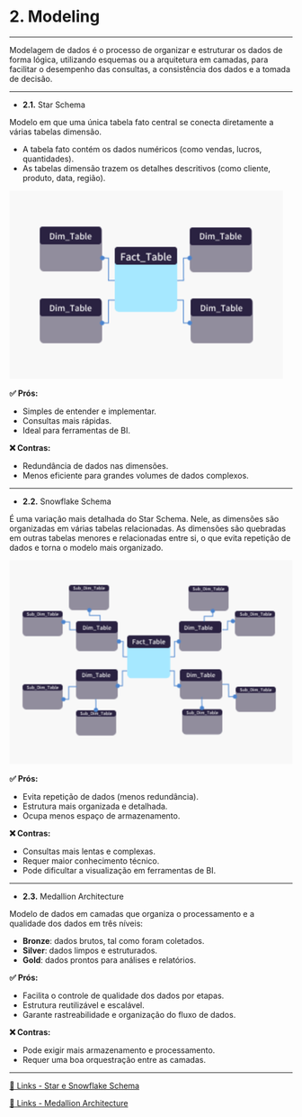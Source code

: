 # 2. Modeling

---

Modelagem de dados é o processo de organizar e estruturar os dados de forma lógica, utilizando esquemas ou a arquitetura em camadas, para facilitar o desempenho das consultas, a consistência dos dados e a tomada de decisão.

---

- **2.1.** Star Schema 

Modelo em que uma única tabela fato central se conecta diretamente a várias tabelas dimensão.

- A tabela fato contém os dados numéricos (como vendas, lucros, quantidades).
- As tabelas dimensão trazem os detalhes descritivos (como cliente, produto, data, região).

![Star Schema](image/star_schema.png)

**✅ Prós:**
- Simples de entender e implementar.
- Consultas mais rápidas.
- Ideal para ferramentas de BI.

**❌ Contras:**
- Redundância de dados nas dimensões.
- Menos eficiente para grandes volumes de dados complexos.

---

- **2.2.** Snowflake Schema  

É uma variação mais detalhada do Star Schema. Nele, as dimensões são organizadas em várias tabelas relacionadas. As dimensões são quebradas em outras tabelas menores e relacionadas entre si, o que evita repetição de dados e torna o modelo mais organizado.

![Snowflake Schema](image/snowflake_schema.png)

**✅ Prós:**
- Evita repetição de dados (menos redundância).
- Estrutura mais organizada e detalhada.
- Ocupa menos espaço de armazenamento.

**❌ Contras:**
- Consultas mais lentas e complexas.
- Requer maior conhecimento técnico.
- Pode dificultar a visualização em ferramentas de BI.

---

- **2.3.** Medallion Architecture

Modelo de dados em camadas que organiza o processamento e a qualidade dos dados em três níveis:

- **Bronze**: dados brutos, tal como foram coletados.
- **Silver**: dados limpos e estruturados.
- **Gold**: dados prontos para análises e relatórios.

**✅ Prós:**
- Facilita o controle de qualidade dos dados por etapas.
- Estrutura reutilizável e escalável.
- Garante rastreabilidade e organização do fluxo de dados.

**❌ Contras:**
- Pode exigir mais armazenamento e processamento.
- Requer uma boa orquestração entre as camadas.

---

[🔗 Links - Star e Snowflake Schema](https://www.google.com/search?q=star+e+snowflake+schema&oq=star&gs_lcrp=EgZjaHJvbWUqBggAECMYJzIGCAAQIxgnMgkIARBFGDkYgAQyBwgCEC4YgAQyEAgDEC4YxwEYyQMY0QMYgAQyDAgEEAAYQxiABBiKBTIPCAUQLhgUGIcCGNQCGIAEMg8IBhAuGBQYhwIY1AIYgAQyBwgHEAAYgAQyBwgIEAAYjwLSAQk1MzQ5ajBqMTWoAgiwAgHxBSOGjHdDqY9q&sourceid=chrome&ie=UTF-8)

[🔗 Links - Medallion Architecture](https://www.google.com/search?q=arquitetura+de+dados+medalh%C3%A3o+defini%C3%A7%C3%A3o+do+google&sca_esv=3daf0913dc600547&sxsrf=AE3TifMf0oLFdrS0HU55AcSudFW8e0MFhQ%3A1748468641599&ei=oYM3aP2gJJSg5NoP6erbsAQ&ved=0ahUKEwi99aGikceNAxUUEFkFHWn1FkYQ4dUDCBA&uact=5&oq=arquitetura+de+dados+medalh%C3%A3o+defini%C3%A7%C3%A3o+do+google&gs_lp=Egxnd3Mtd2l6LXNlcnAiNGFycXVpdGV0dXJhIGRlIGRhZG9zIG1lZGFsaMOjbyBkZWZpbmnDp8OjbyBkbyBnb29nbGUyBRAhGKABMgUQIRigATIFECEYoAEyBRAhGKABSIAyUOkIWI4wcAF4AZABAJgBngGgAeQMqgEEMTguMrgBA8gBAPgBAZgCFaACnw3CAgoQABiwAxjWBBhHwgIGEAAYFhgewgIIEAAYgAQYogTCAgUQABjvBZgDAIgGAZAGCJIHBDE5LjKgB4VgsgcEMTguMrgHnA3CBwYwLjE4LjPIByw&sclient=gws-wiz-serp)
